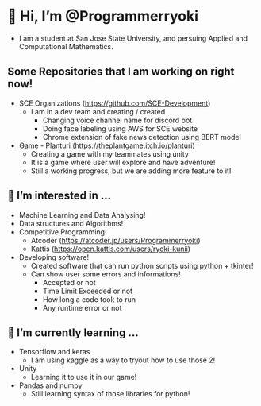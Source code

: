 # 👋 Hi, I’m @Programmerryoki  
- I am a student at San Jose State University, and persuing Applied and Computational Mathematics.  
## Some Repositories that I am working on right now!
- SCE Organizations (https://github.com/SCE-Development)
  - I am in a dev team and creating / created
    - Changing voice channel name for discord bot
    - Doing face labeling using AWS for SCE website
    - Chrome extension of fake news detection using BERT model
- Game - Planturi (https://theplantgame.itch.io/planturi)
  - Creating a game with my teammates using unity
  - It is a game where user will explore and have adventure!
  - Still a working progress, but we are adding more feature to it!
## 👀 I’m interested in ...
- Machine Learning and Data Analysing!
- Data structures and Algorithms!
- Competitive Programming!
  - Atcoder (https://atcoder.jp/users/Programmerryoki)
  - Kattis (https://open.kattis.com/users/ryoki-kunii)
- Developing software!
  - Created software that can run python scripts using python + tkinter!
  - Can show user some errors and informations!
    - Accepted or not
    - Time Limit Exceeded or not
    - How long a code took to run
    - Any runtime error or not
## 🌱 I’m currently learning ...
- Tensorflow and keras  
  - I am using kaggle as a way to tryout how to use those 2!  
- Unity
  - Learning it to use it in our game!
- Pandas and numpy
  - Still learning syntax of those libraries for python!

<!---
Programmerryoki/Programmerryoki is a ✨ special ✨ repository because its `README.md` (this file) appears on your GitHub profile.
You can click the Preview link to take a look at your changes.
--->
